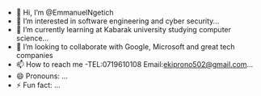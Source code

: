 - 👋 Hi, I’m @EmmanuelNgetich
- 👀 I’m interested in software engineering and cyber security...
- 🌱 I’m currently learning at Kabarak university studying computer science...
- 💞️ I’m looking to collaborate with Google, Microsoft and great tech companies
- 📫 How to reach me -TEL:0719610108 Email:ekiprono502@gmail.com...
- 😄 Pronouns: ...
- ⚡ Fun fact: ...

<!---
Papamanucho/Papamanucho is a ✨ special ✨ repository because its `README.md` (this file) appears on your GitHub profile.
You can click the Preview link to take a look at your changes.
--->

